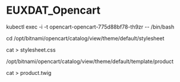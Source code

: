 # EUXDAT_Opencart

kubectl exec -i -t opencart-opencart-775d88bf78-th9zr -- /bin/bash

cd /opt/bitnami/opencart/catalog/view/theme/default/stylesheet

cat > stylesheet.css

/opt/bitnami/opencart/catalog/view/theme/default/template/product

cat > product.twig
